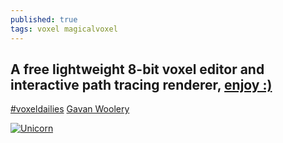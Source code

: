 ```yaml
---
published: true
tags: voxel magicalvoxel
---
```

## A free lightweight 8-bit voxel editor and interactive path tracing renderer, [enjoy :)](https://ephtracy.github.io/)

[#voxeldailies](https://twitter.com/hashtag/voxeldailies?src=hash)
[Gavan Woolery](https://twitter.com/gavanwe)

[![Unicorn](https://img.youtube.com/vi/u6q_CWQNyek/0.jpg)](https://www.youtube.com/watch?v=u6q_CWQNyek)
